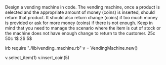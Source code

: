 Design a vending machine in code.
The vending machine, once a product is selected and the appropriate amount of money (coins) is inserted, should return that product. 
It should also return change (coins) if too much money is provided or ask for more money (coins) if there is not enough.
Keep in mind that you need to manage the scenario where the item is out of stock or the machine does not have enough change to return to the customer.
25c 50c 1$ 2$ 5$



irb
require "./lib/vending_machine.rb"
v = VendingMachine.new()

v.select_item(1)
v.insert_coin(5)
